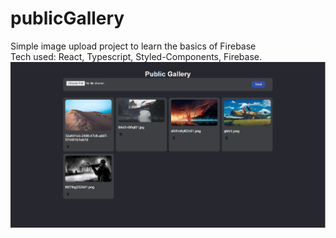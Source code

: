 # publicGallery

Simple image upload project to learn the basics of Firebase<br>
Tech used: React, Typescript, Styled-Components, Firebase.
![Screenshot](publicGalleryPreview.png)
